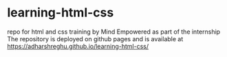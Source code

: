 # learning-html-css
repo for html and css training by Mind Empowered as part of the internship
The repository is deployed on github pages and is available at  https://adharshreghu.github.io/learning-html-css/
